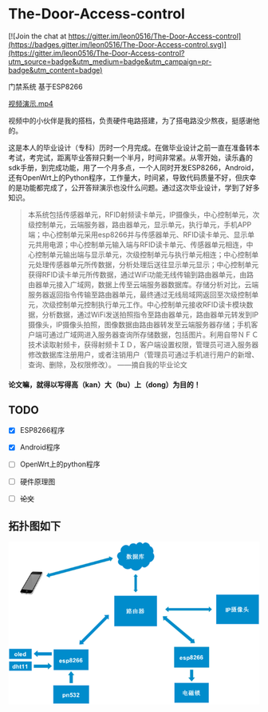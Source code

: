 # The-Door-Access-control

[![Join the chat at https://gitter.im/leon0516/The-Door-Access-control](https://badges.gitter.im/leon0516/The-Door-Access-control.svg)](https://gitter.im/leon0516/The-Door-Access-control?utm_source=badge&utm_medium=badge&utm_campaign=pr-badge&utm_content=badge)


门禁系统 基于ESP8266


[视频演示.mp4](http://o9xqkc534.bkt.clouddn.com/%E8%BF%9C%E7%A8%8B%E5%8F%AF%E8%A7%86%E5%8C%96%E9%97%A8%E7%A6%81%E7%B3%BB%E7%BB%9F%E7%9A%84%E8%AE%BE%E8%AE%A1%E4%B8%8E%E5%AE%9E%E7%8E%B0.mp4)


视频中的小伙伴是我的搭档，负责硬件电路搭建，为了搭电路没少熬夜，挺感谢他的。


这是本人的毕业设计（专科）历时一个月完成。在做毕业设计之前一直在准备转本考试，考完试，距离毕业答辩只剩一个半月，时间非常紧。从零开始，读乐鑫的sdk手册，到完成功能，用了一个月多点，一个人同时开发ESP8266，Android，还有OpenWrt上的Python程序，工作量大，时间紧，导致代码质量不好，但庆幸的是功能都完成了，公开答辩演示也没什么问题。通过这次毕业设计，学到了好多知识。



> 本系统包括传感器单元，RFID射频读卡单元，IP摄像头，中心控制单元，次级控制单元，云端服务器，路由器单元，显示单元，执行单元，手机APP端；中心控制单元采用esp8266并与传感器单元、RFID读卡单元、显示单元共用电源；中心控制单元输入端与RFID读卡单元、传感器单元相连，中心控制单元输出端与显示单元，次级控制单元与执行单元相连；中心控制单元处理传感器单元所传数据，分析处理后送往显示单元显示；中心控制单元获得RFID读卡单元所传数据，通过WiFi功能无线传输到路由器单元，由路由器单元接入广域网，数据上传至云端服务器数据库。存储分析对比，云端服务器返回指令传输至路由器单元，最终通过无线局域网返回至次级控制单元，次级控制单元控制执行单元工作。中心控制单元接收RFID读卡模块数据，分析数据，通过WiFi发送拍照指令至路由器单元，路由器单元转发到IP摄像头，IP摄像头拍照，图像数据由路由器转发至云端服务器存储；手机客户端可通过广域网进入服务器查询所存储数据，包括图片。利用自带ＮＦＣ技术读取射频卡，获得射频卡ＩＤ，客户端设置权限，管理员可进入服务器修改数据库注册用户，或者注销用户（管理员可通过手机进行用户的新增、查询、删除，及权限修改）。             ——摘自我的毕业论文


#### 论文嘛，就得以写得高（kan）大（bu）上（dong）为目的！


## TODO
- [x] ESP8266程序
- [x] Android程序
- [ ] OpenWrt上的python程序
- [ ] 硬件原理图
- [ ] ~~论文~~


## 拓扑图如下
![](pic01.png)


